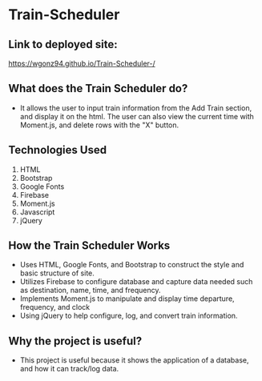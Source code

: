 # Train-Scheduler

## Link to deployed site:

https://wgonz94.github.io/Train-Scheduler-/

## What does the Train Scheduler do?

* It allows the user to input train information from the Add Train section, and display it on the html. The user can also view the current time with Moment.js, and delete rows with the "X" button.

## Technologies Used
1. HTML
2. Bootstrap
3. Google Fonts
4. Firebase
5. Moment.js
6. Javascript
7. jQuery

## How the Train Scheduler Works

* Uses HTML, Google Fonts, and Bootstrap to construct the style and basic structure of site.
* Utilizes Firebase to configure database and capture data needed such as destination, name, time, and frequency.
* Implements Moment.js to manipulate and display time departure, frequency, and clock
* Using jQuery to help configure, log, and convert train information.

## Why the project is useful?

* This project is useful because it shows the application of a database, and how it can track/log data. 

